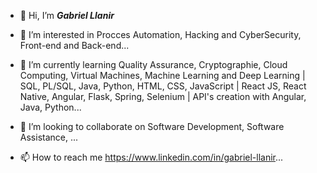 - 👋 Hi, I’m ***Gabriel Llanir***
- 👀 I’m interested in Procces Automation, Hacking and CyberSecurity, Front-end and Back-end...

- 🌱 I’m currently learning Quality Assurance, Cryptographie, Cloud Computing, Virtual Machines, Machine Learning and Deep Learning | SQL, PL/SQL, Java, Python, HTML, CSS, JavaScript | React JS, React Native, Angular, Flask, Spring, Selenium | API's creation with Angular, Java, Python...

- 💞️ I’m looking to collaborate on Software Development, Software Assistance, ...
- 📫 How to reach me https://www.linkedin.com/in/gabriel-llanir...

<!---
InsaneXurow10/InsaneXurow10 is a ✨ special ✨ repository because its `README.md` (this file) appears on your GitHub profile.
You can click the Preview link to take a look at your changes.
--->
